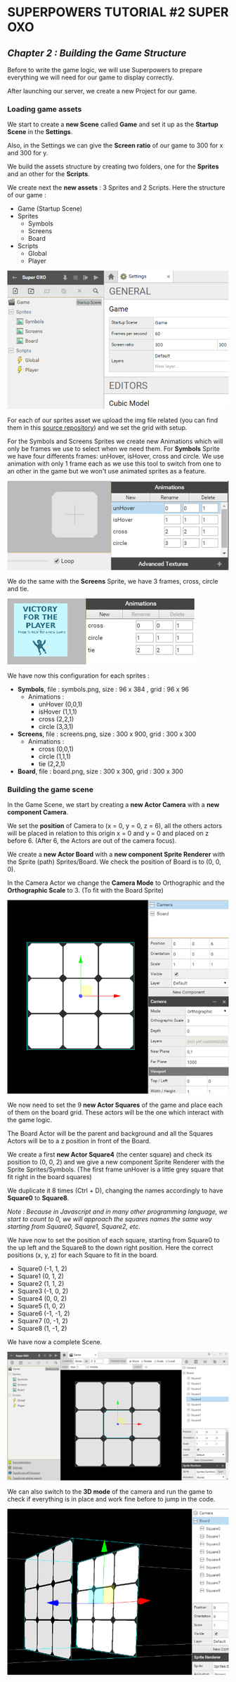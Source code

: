 # SUPERPOWERS TUTORIAL #2 SUPER OXO
## *Chapter 2 : Building the Game Structure*

Before to write the game logic, we will use Superpowers to prepare everything we will need for our game to display correctly.

After launching our server, we create a new Project for our game.


### Loading game assets

We start to create a **new Scene** called **Game** and set it up as the **Startup Scene** in the **Settings**.

Also, in the Settings we can give the **Screen ratio** of our game to 300 for x and 300 for y.

We build the assets structure by creating two folders, one for the **Sprites** and an other for the **Scripts**.

We create next the **new assets** : 3 Sprites and 2 Scripts. Here the structure of our game :

* Game (Startup Scene)
* Sprites
   * Symbols
   * Screens
   * Board
* Scripts
   * Global
   * Player


![assets.png](img/assets.png)


For each of our sprites asset we upload the img file related (you can find them in
this [source repository](https://github.com/mseyne/superpowers-sources/tree/master/2SuperOXO))
and we set the grid with setup.

For the Symbols and Screens Sprites we create new Animations which will only be frames we
use to select when we need them. For **Symbols** Sprite we have four differents frames:
unHover, isHover, cross and circle. We use animation with only 1 frame each as we use
this tool to switch from one to an other in the game but we won't use animated sprites as a feature.


![symbols.png](img/symbols.png)


We do the same with the **Screens** Sprite, we have 3 frames, cross, circle and tie.


![screens.png](img/screens.png)


We have now this configuration for each sprites :

* **Symbols**, file : symbols.png, size : 96 x 384 , grid : 96 x 96
   * Animations :
      * unHover (0,0,1)
      * isHover (1,1,1)
      * cross (2,2,1)
      * circle (3,3,1)
* **Screens**, file : screens.png, size : 300 x 900, grid : 300 x 300
   * Animations :
      * cross (0,0,1)
      * circle (1,1,1)
      * tie (2,2,1)
* **Board**, file : board.png, size : 300 x 300, grid : 300 x 300


### Building the game scene

In the Game Scene, we start by creating a **new Actor Camera** with a **new component Camera**.

We set the **position** of Camera to (x = 0, y = 0,  z = 6), all the others actors
will be placed in relation to this origin x = 0 and y = 0 and placed on z before 6.
 (After 6, the Actors are out of the camera focus).

We create a **new Actor Board** with a **new component Sprite Renderer** with the Sprite
(path) Sprites/Board. We check the position of Board is to (0, 0, 0).

In the Camera Actor we change the **Camera Mode** to Orthographic and the **Orthographic
Scale** to 3. (To fit with the Board Sprite)


![camera.png](img/camera.png)


We now need to set the 9 **new Actor Squares** of the game and place each of them on the
board grid. These actors will be the one which interact with the game logic.

The Board Actor will be the parent and background and all the Squares Actors will
be to a z position in front of the Board.

We create a first **new Actor Square4** (the center square) and check its position to (0, 0, 2) and we give
a new component Sprite Renderer with the Sprite Sprites/Symbols. (The first frame
  unHover is a little grey square that fit right in the board squares)

We duplicate it 8 times (Ctrl + D), changing the names accordingly to have **Square0** to **Square8**.

*Note : Because in Javascript and in many other programming language, we start to count to 0, we will
approach the squares names the same way starting from Square0, Square1, Square2, etc.*

We have now to set the position of each square, starting from Square0 to the up
left and the Square8 to the down right position. Here the correct positions (x, y, z)
for each Square to fit in the board.

* Square0 (-1, 1, 2)
* Square1 (0, 1, 2)
* Square2 (1, 1, 2)
* Square3 (-1, 0, 2)
* Square4 (0, 0, 2)
* Square5 (1, 0, 2)
* Square6 (-1, -1, 2)
* Square7 (0, -1, 2)
* Square8 (1, -1, 2)

We have now a complete Scene.


![board.png](img/board.png)


We can also switch to the **3D mode** of the camera and run the game to check if everything is
in place and work fine before to jump in the code.


![3D.png](img/3D.png)
